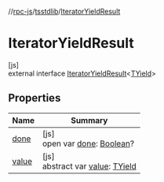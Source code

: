 //[rpc-js](../../../index.md)/[tsstdlib](../index.md)/[IteratorYieldResult](index.md)

# IteratorYieldResult

[js]\
external interface [IteratorYieldResult](index.md)&lt;[TYield](index.md)&gt;

## Properties

| Name | Summary |
|---|---|
| [done](done.md) | [js]<br>open var [done](done.md): [Boolean](https://kotlinlang.org/api/latest/jvm/stdlib/kotlin/-boolean/index.html)? |
| [value](value.md) | [js]<br>abstract var [value](value.md): [TYield](index.md) |
